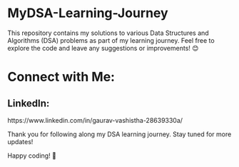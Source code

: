 # MyDSA-Learning-Journey
This repository contains my solutions to various Data Structures and Algorithms (DSA) problems as part of my learning journey.
Feel free to explore the code and leave any suggestions or improvements! 😊

# Connect with Me:
<h2>LinkedIn:</h2>  https://www.linkedin.com/in/gaurav-vashistha-28639330a/

Thank you for following along my DSA learning journey. Stay tuned for more updates!

Happy coding! 🚀

